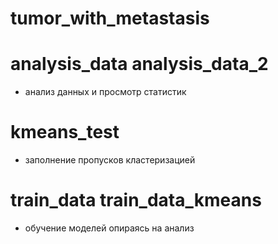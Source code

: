 # tumor_with_metastasis
# analysis_data analysis_data_2
* анализ данных и просмотр статистик
# kmeans_test 
* заполнение пропусков кластеризацией
# train_data train_data_kmeans
* обучение моделей опираясь на анализ
